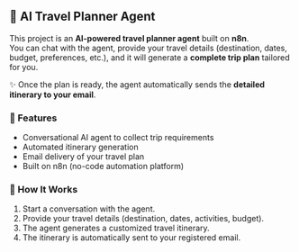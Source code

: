 ## 🧳 AI Travel Planner Agent

This project is an **AI-powered travel planner agent** built on **n8n**.  
You can chat with the agent, provide your travel details (destination, dates, budget, preferences, etc.), and it will generate a **complete trip plan** tailored for you.  

✨ Once the plan is ready, the agent automatically sends the **detailed itinerary to your email**.  

### 🚀 Features
- Conversational AI agent to collect trip requirements  
- Automated itinerary generation  
- Email delivery of your travel plan  
- Built on n8n (no-code automation platform)  

### 🔗 How It Works
1. Start a conversation with the agent.  
2. Provide your travel details (destination, dates, activities, budget).  
3. The agent generates a customized travel itinerary.  
4. The itinerary is automatically sent to your registered email.  
